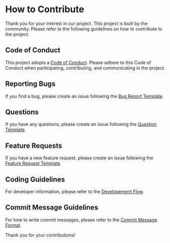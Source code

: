 # How to Contribute

Thank you for your interest in our project. This project is built by the community. Please refer to the following guidelines on how to contribute to the project.

## Code of Conduct

This project adopts a [Code of Conduct](./CODE_OF_CONDUCT.md). Please adhere to this Code of Conduct when participating, contributing, and communicating in the project.

## Reporting Bugs

If you find a bug, please create an issue following the [Bug Report Template](https://github.com/oqtopus-team/oqtopus-engine/tree/main/.github/ISSUE_TEMPLATE/BUG_REPORT.yaml).

## Questions

If you have any questions, please create an issue following the [Question Template](https://github.com/oqtopus-team/oqtopus-engine/tree/main/.github/ISSUE_TEMPLATE/QUESTION.yaml).

## Feature Requests

If you have a new feature request, please create an issue following the [Feature Request Template](https://github.com/oqtopus-team/oqtopus-engine/tree/main/.github/ISSUE_TEMPLATE/FEATURE_REQUEST.yaml).

## Coding Guidelines

For developer information, please refer to the [Developement Flow](./developer_guidelines/index.md).

## Commit Message Guidelines

For how to write commit messages, please refer to the [Commit Message Format](./developer_guidelines/index.md#commit-message-format).

Thank you for your contributions!
